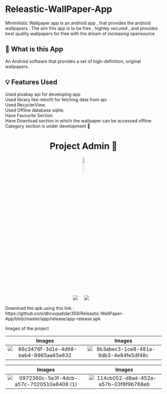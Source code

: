 # Releastic-WallPaper-App
Minimilistic Wallpaper app is an android app , that provides the android wallpapers . The aim this app is to be free , highley secured , and provides best quality wallpapers for free with the dream of increasing opensource

 ## 🧐 What is this App
An Android software that provides a set of high-definition, original wallpapers.

## 💡 Features Used

Used pixabay api for developing app <br />
Used library like retrofit for fetching data from api<br />
Used RecyclerView.<br />
Used Offline database sqlite.<br />
Have Favourite Section <br/>
Have Download section in which the wallpaper can be accessed offline<br/>
Category section is under development 🔧<br/>
<h1 align=center> Project Admin  🤵 </h1>

  <p align="center">
  <a href="https://github.com/dhruvpatidar359"><img src=https://avatars.githubusercontent.com/u/103873587?s=400&u=9b16214102d6526ad67a2e9d3f24621fce4ebb04&v=4 width="11%" /></a>

  <p align="center">
  <a target="_blank" href="https://www.linkedin.com/in/dhruv-patidar-5b7774226/"><img src="https://img.shields.io/badge/linkedin-%230077B5.svg?&style=for-the-badge&logo=linkedin&logoColor=white" /></a>&nbsp;&nbsp;&nbsp;&nbsp;
  <a href="https://www.instagram.com/dhruvpatidar359/"><img src="https://img.shields.io/badge/instagram-%23D14836.svg?&style=for-the-badge&logo=instagram&logoColor=pink" /></a>&nbsp;&nbsp;&nbsp;&nbsp;
</p>

<p> Download the apk using this link : https://github.com/dhruvpatidar359/Releastic-WallPaper-App/blob/master/app/release/app-release.apk </p>
 <p> Images of the project </p>
 
 



Images           |  Images
:-------------------------:|:-------------------------:
![86c3476f-3d1e-4d98-beb4-9965aa65e832](https://user-images.githubusercontent.com/103873587/208691128-fd71d680-9093-46ea-a118-e3f4e584aa3f.png) |  ![8b3abec3-1ce8-481a-9db3-4e84fe5df48c](https://user-images.githubusercontent.com/103873587/208691253-9c899209-37a2-4219-9718-bbaa64575def.png)


Images           |  Images
:-------------------------:|:-------------------------:
![0972360c-5e3f-4dcb-a57c-7020510e8408 (1)](https://user-images.githubusercontent.com/103873587/208692353-783c0b0e-cee4-440f-8230-faace9fd04f9.png) |  ![114cb052-d8ad-452a-a57b-03f8f9b768eb](https://user-images.githubusercontent.com/103873587/208692382-7fe9fe19-28fe-4891-90fe-21008a2fa2c2.png)




